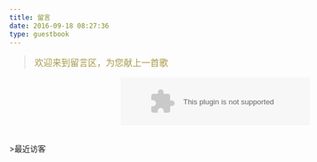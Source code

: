 ```yaml
---
title: 留言
date: 2016-09-18 08:27:36
type: guestbook
---
```

<blockquote class="blockquote-center"  style="color:rgba(140, 119, 9, 0.74);
    font-size:16px;">欢迎来到留言区，为您献上一首歌</blockquote>

<p style="margin-left:200px;">
	<embed src="https://music.163.com/style/swf/widget.swf?sid=413831749&amp;type=2&amp;auto=0&amp;width=320&amp;height=66" width="340" height="86" allownetworking="all" oncontextmenu="return false">
</p>

<br />
>最近访客

<div class="ds-recent-visitors" data-num-items="48" data-avatar-size="42" id="ds-recent-visitors"></div>


